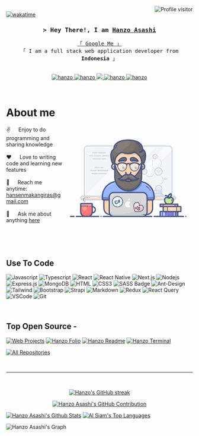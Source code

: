 <!--
<h2 align="center">
  Welcome to Hanzo Asashi World!
  <img src="https://media.giphy.com/media/hvRJCLFzcasrR4ia7z/giphy.gif" width="28">
</h2>
-->

<!--
<p align="center">
  <a href="https://github.com/hanzo-asashi"><img src="https://readme-typing-svg.herokuapp.com/?lines=Self%20Taught%20Programmer;Front%20End%20Developer;1.5%2B%20years%20of%20coding%20experience;Always%20learning%20new%20things&center=true&width=380&height=45"></a>
</p>

 -->

<a href="https://komarev.com/ghpvc/?username=hanzo-asashi">
  <img align="right" src="https://komarev.com/ghpvc/?username=hanzo-asashi&label=Visitors&color=0e75b6&style=flat" alt="Profile visitor" />
</a>


[![wakatime](https://wakatime.com/badge/user/ec63a24b-bc7f-4f53-bf2c-865f1d8cb813/project/679f7fc2-9d48-4e70-ae2f-355bec997b8c.svg)](https://wakatime.com/badge/user/ec63a24b-bc7f-4f53-bf2c-865f1d8cb813/project/679f7fc2-9d48-4e70-ae2f-355bec997b8c)

<!-- Intro  -->
<h3 align="center">
        <samp>&gt; Hey There!, I am
                <b><a target="_blank" href="https://hanzoasashi.com">Hanzo Asashi</a></b>
        </samp>
</h3>


<p align="center"> 
  <samp>
    <a href="https://www.google.com/search?q=hansen+makangiras">「 Google Me 」</a>
    <br>
    「 I am a full stack web application developer from <b>Indonesia</b> 」
    <br>
    <br>
  </samp>
</p>

<p align="center">
 <a href="https://hanzoasashi.com" target="blank">
  <img src="https://img.shields.io/badge/Website-DC143C?style=for-the-badge&logo=medium&logoColor=white" alt="hanzo" />
 </a>
 <a href="https://linkedin.com/in/hansen-makangiras-6b76b254 target="_blank">
  <img src="https://img.shields.io/badge/LinkedIn-0077B5?style=for-the-badge&logo=linkedin&logoColor=white" alt="hanzo"/>
 </a>
 <!-- <a href="https://dev.to/alsiam" target="_blank">
  <img src="https://img.shields.io/badge/dev.to-0A0A0A?style=for-the-badge&logo=dev.to&logoColor=white" alt="alsiam" />
 </a> -->
 <a href="https://twitter.com/hansenkibow" target="_blank">
  <img src="https://img.shields.io/badge/Twitter-1DA1F2?style=for-the-badge&logo=twitter&logoColor=white" />
 </a>
 <a href="https://instagram.com/hansen.makangiras" target="_blank">
  <img src="https://img.shields.io/badge/Instagram-fe4164?style=for-the-badge&logo=instagram&logoColor=white" alt="hanzo" />
 </a> 
 <a href="https://facebook.com/hansenmakangiras" target="_blank">
  <img src="https://img.shields.io/badge/Facebook-20BEFF?&style=for-the-badge&logo=facebook&logoColor=white" alt="hanzo"  />
  </a> 
</p>
<br />

<!-- About Section -->
 # About me
 
<p>
 <img align="right" width="350" src="/assets/programmer.gif" alt="Coding gif" />
  
 ✌️ &emsp; Enjoy to do programming and sharing knowledge <br/><br/>
 ❤️ &emsp; Love to writing code and learning new features<br/><br/>
 📧 &emsp; Reach me anytime: hansenmakangiras@gmail.com<br/><br/>
 💬 &emsp; Ask me about anything [here](https://github.com/hanzo-asashi/issues)

</p>

<br/>
<br/>
<br/>

## Use To Code

![Javascript](https://img.shields.io/badge/Javascript-F0DB4F?style=for-the-badge&labelColor=black&logo=javascript&logoColor=F0DB4F)
![Typescript](https://img.shields.io/badge/Typescript-007acc?style=for-the-badge&labelColor=black&logo=typescript&logoColor=007acc)
![React](https://img.shields.io/badge/-React-61DBFB?style=for-the-badge&labelColor=black&logo=react&logoColor=61DBFB)
![React Native](https://img.shields.io/badge/React_Native-20232A?style=for-the-badge&logo=react&logoColor=61DAFB)
![Next.js](https://img.shields.io/badge/next.js-000000?style=for-the-badge&logo=nextdotjs&logoColor=white)
![Nodejs](https://img.shields.io/badge/Nodejs-3C873A?style=for-the-badge&labelColor=black&logo=node.js&logoColor=3C873A)
![Express.js](https://img.shields.io/badge/Express.js-000000?style=for-the-badge&logo=express&logoColor=white)
![MongoDB](https://img.shields.io/badge/MongoDB-4EA94B?style=for-the-badge&logo=mongodb&logoColor=white)
![HTML](https://img.shields.io/badge/HTML5-E34F26?style=for-the-badge&logo=html5&logoColor=white)
![CSS3](https://img.shields.io/badge/CSS3-1572B6?style=for-the-badge&logo=css3&logoColor=white)
![SASS Badge](https://img.shields.io/badge/Sass-CC6699?style=for-the-badge&logo=sass&logoColor=white)
![Ant-Design](https://img.shields.io/badge/AntDesign-0170FE?style=for-the-badge&logo=antdesign&logoColor=white)
![Tailwind](https://img.shields.io/badge/Tailwind_CSS-092749?style=for-the-badge&logo=tailwindcss&logoColor=06B6D4&labelColor=000000)
![Bootstrap](https://img.shields.io/badge/Bootstrap-563D7C?style=for-the-badge&logo=bootstrap&logoColor=white)
![Strapi](https://img.shields.io/badge/strapi-2E7EEA?style=for-the-badge&logo=strapi&logoColor=white)
![Markdown](https://img.shields.io/badge/Markdown-000000?style=for-the-badge&logo=markdown&logoColor=white)
![Redux](https://img.shields.io/badge/Redux-593D88?style=for-the-badge&logo=redux&logoColor=white)
![React Query](https://img.shields.io/badge/-React_Query-FF4154?style=for-the-badge&logo=react%20query&logoColor=white)
![VSCode](https://img.shields.io/badge/Visual_Studio-0078d7?style=for-the-badge&logo=visual%20studio&logoColor=white)
![Git](https://img.shields.io/badge/Git-F05032?style=for-the-badge&logo=git&logoColor=white)

<br/>

## Top Open Source -
[![Web Projects](https://github-readme-stats.vercel.app/api/pin/?username=hanzo-asashi&repo=laravel-bpjs-bridging&border_color=7F3FBF&bg_color=0D1117&title_color=C9D1D9&text_color=8B949E&icon_color=7F3FBF)](https://github.com/hanzo-asashi/laravel-bpjs-bridging)
[![Hanzo Folio](https://github-readme-stats.vercel.app/api/pin/?username=hanzo-asashi&repo=simks-dinsos&border_color=7F3FBF&bg_color=0D1117&title_color=C9D1D9&text_color=8B949E&icon_color=7F3FBF)](https://github.com/hanzo-asashi/simks-dinsos)
[![Hanzo Readme](https://github-readme-stats.vercel.app/api/pin/?username=hanzo-asashi&repo=hanzo-asashi&border_color=7F3FBF&bg_color=0D1117&title_color=C9D1D9&text_color=8B949E&icon_color=7F3FBF)](https://github.com/hanzo-asashi/hanzo-asashi)
[![Hanzo Terminal](https://github-readme-stats.vercel.app/api/pin/?username=hanzo-asashi&repo=hanzo-asashi.github.io&border_color=7F3FBF&bg_color=0D1117&title_color=C9D1D9&text_color=8B949E&icon_color=7F3FBF)](https://github.com/hanzo-asashi/hanzo-asashi.github.io)

<p align="left">
  <a href="https://github.com/hanzo-asashi?tab=repositories" target="_blank"><img alt="All Repositories" title="All Repositories" src="https://img.shields.io/badge/-All%20Repos-2962FF?style=for-the-badge&logo=koding&logoColor=white"/></a>
</p>

<br/>
<hr/>
<br/>

<p align="center">
  <a href="https://github.com/hanzo-asashi">
    <img src="https://github-readme-streak-stats.herokuapp.com/?user=hanzo-asashi&theme=radical&border=7F3FBF&background=0D1117" alt="Hanzo's GitHub streak"/>
  </a>
</p>

<p align="center">
  <a href="https://github.com/hanzo-asashi">
    <img src="https://github-profile-summary-cards.vercel.app/api/cards/profile-details?username=hanzo-asashi&theme=radical" alt="Hanzo Asashi's GitHub Contribution"/>
  </a>
</p>

<a> 
    <a href="https://github.com/hanzo-asashi"><img alt="Hanzo Asashi's Github Stats" src="https://denvercoder1-github-readme-stats.vercel.app/api?username=hanzo-asashi&show_icons=true&count_private=true&theme=react&border_color=7F3FBF&bg_color=0D1117&title_color=F85D7F&icon_color=F8D866" height="192px" width="49.5%"/></a>
  <a href="https://github.com/hanzo-asashi"><img alt="Al Siam's Top Languages" src="https://denvercoder1-github-readme-stats.vercel.app/api/top-langs/?username=hanzo-asashi&langs_count=8&layout=compact&theme=react&border_color=7F3FBF&bg_color=0D1117&title_color=F85D7F&icon_color=F8D866" height="192px" width="49.5%"/></a>
  <br/>
</a>


![Hanzo Asashi's Graph](https://github-readme-activity-graph.vercel.app/graph?username=hanzo-asashi&custom_title=Al%20Siam's%20GitHub%20Activity%20Graph&bg_color=0D1117&color=7F3FBF&line=7F3FBF&point=7F3FBF&area_color=FFFFFF&title_color=FFFFFF&area=true)
